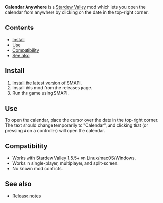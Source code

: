 ﻿﻿**Calendar Anywhere** is a [Stardew Valley](http://stardewvalley.net/) mod which lets you open the
calendar from anywhere by clicking on the date in the top-right corner.

## Contents
* [Install](#install)
* [Use](#use)
* [Compatibility](#compatibility)
* [See also](#see-also)

## Install
1. [Install the latest version of SMAPI](https://smapi.io).
2. Install this mod from the releases page.
3. Run the game using SMAPI.

## Use
To open the calendar, place the cursor over the date in the top-right corner. The text should
change temporarily to "Calendar", and clicking that (or pressing `A` on a controller) will open the
calendar.

## Compatibility
* Works with Stardew Valley 1.5.5+ on Linux/macOS/Windows.
* Works in single-player, multiplayer, and split-screen.
* No known mod conflicts.

## See also
* [Release notes](release-notes.md)
